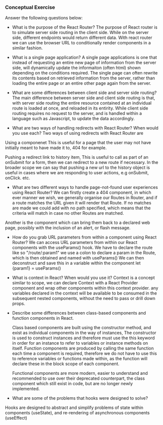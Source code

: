 ### Conceptual Exercise

Answer the following questions below:

- What is the purpose of the React Router?
The purpose of React router is to simulate server side routing in the client side. While on
the server side, different endpoints would return different data. With react router we can use the browser URL
to conditionally render components in a similar fashion. 

- What is a single page application?
A single page applications is one that instead of requesting an entire new page of information from the server side, will dynamically update the informaiton (often html) shown depending on the conditions required. The single page can often rewrite its contents based on retrieved information from the server, rather than loading the entire page or an entire other page again from the server. 

- What are some differences between client side and server side routing?
The main difference between server side and client side routing is that, with server side routing the entire resource contained at an individual route is loaded at once, and reloaded in its entirity. While client side routing requires no request to the server, and is handled within a language such as Javascript, to update the data accordingly. 


- What are two ways of handling redirects with React Router? When would you use each?
Two ways of using redirects with React Router are 

Using a <Redirect /> componenet 
This is useful for a page that the user may not have initially meant to have made it to, 404 for example. 

Pushing a redirect link to history item, 
This is useful to call as part of an onSubmit for a form, then we can redirect to a new route if necessary. In the broader scope we can say that pushing a new url to the history object is useful in cases where we are responding to user actions, e.g onSubmit, onClick. etc. 

- What are two different ways to handle page-not-found user experiences using React Router? 
We can firstly create a 404 component, in which ever manner we wish, we generally organise our Routes in Router, and if a route matches the URL given it will render that Route. If no matches are made we could add 
<Route> with no path specified, which means that the criteria will match in case no other Routes are matched. 

Another is the <Redirect /> component which can bring them back to a declared web page, possibly with the inclusion of an alert, or flash message. 

- How do you grab URL parameters from within a component using React Router?
We can access URL parameters from within our React components with the useParams() hook. 
We have to declare the route like so "/route/:param1" we use a colon to declare a param in the Route, which is then obtained and named with useParams()
We can then deconstruct and save this in a variable within the component 
let {param1} = useParams()

- What is context in React? When would you use it?
Context is a concept similar to scope, we can declare Context with a React Provider component and wrap other components within this context provider. any variables declared in the context will be available to be consumed in the subsequent nested components, without the need to pass or drill down props. 

- Describe some differences between class-based components and function
  components in React.

  Class based components are built using the constructor method, and exist as individual components in the way of instances, The constructor is used to construct instances and therefore must use the this keyword in order for an instance to refer to variables or instance methods on itself. 
  Function components are produced by calling the same function each time a component is required, therefore we do not have to use this to reference variables or functions made within, as the function will declare these in the block scope of each component. 

  Functional components are more modern, easier to understand and recommended to use over their deprecated counterpart, the class component which still exist in code, but are no longer newly implemented.

- What are some of the problems that hooks were designed to solve?

Hooks are designed to abstract and simplify problems of state within components (useState), and re-rendering of asynchronous components (useEffect)